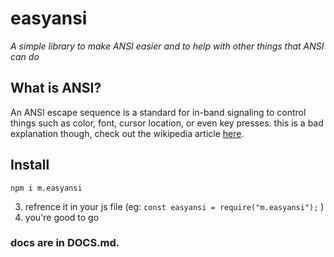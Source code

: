 # easyansi
*A simple library to make ANSI easier and to help with other things that ANSI can do*

## What is ANSI?
An ANSI escape sequence is a standard for in-band signaling to control things such as color, font, cursor location, or even key presses. this is a bad explanation though, check out the wikipedia article [here](https://en.wikipedia.org/wiki/ANSI_escape_code).


## Install
`npm i m.easyansi`

3. refrence it in your js file (eg: `const easyansi = require("m.easyansi");` )
4. you're good to go

### docs are in DOCS.md. 
